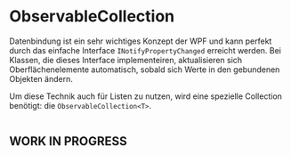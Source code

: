 # ObservableCollection

Datenbindung ist ein sehr wichtiges Konzept der WPF und kann perfekt durch das einfache Interface `INotifyPropertyChanged` erreicht werden. Bei Klassen, die dieses Interface implementeiren, aktualisieren sich Oberflächenelemente automatisch, sobald sich Werte in den gebundenen Objekten ändern. 

Um diese Technik auch für Listen zu nutzen, wird eine spezielle Collection benötigt: die `ObservableCollection<T>`. 

```CSharp

```

## WORK IN PROGRESS

